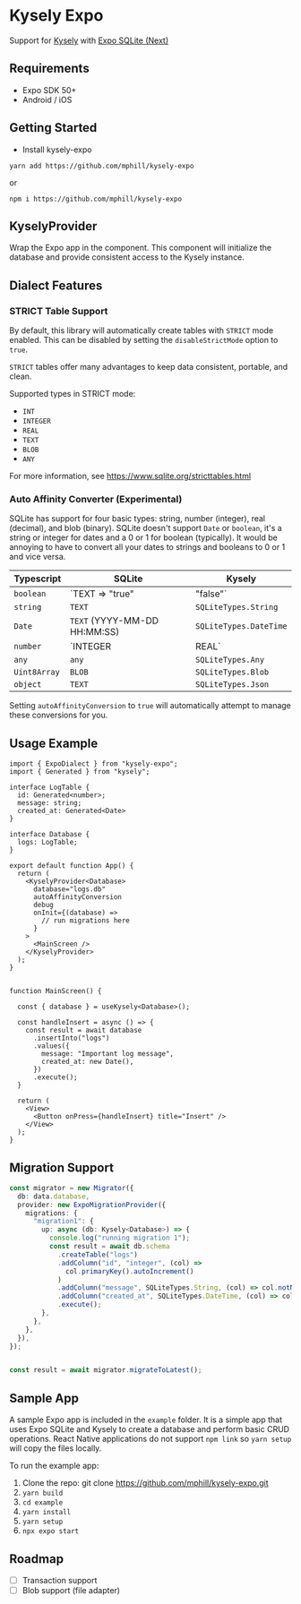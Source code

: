 # Kysely Expo
Support for [Kysely](https://github.com/kysely-org/kysely) with [Expo SQLite (Next)](https://docs.expo.dev/versions/v50.0.0/sdk/sqlite-next/)


## Requirements
* Expo SDK 50+
* Android / iOS

## Getting Started
- Install kysely-expo

`yarn add https://github.com/mphill/kysely-expo`

or 

`npm i https://github.com/mphill/kysely-expo`


## KyselyProvider
Wrap the Expo app in the <KyselyProvider> component.  This component will initialize the database and provide consistent access to the Kysely instance.

## Dialect Features

### STRICT Table Support
By default, this library will automatically create tables with `STRICT` mode enabled.  This can be disabled by setting the `disableStrictMode` option to `true`.

`STRICT` tables offer many advantages to keep data consistent, portable, and clean.

Supported types in STRICT mode:

- `INT`
- `INTEGER`
- `REAL`
- `TEXT`
- `BLOB`
- `ANY`

For more information, see https://www.sqlite.org/stricttables.html

### Auto Affinity Converter (Experimental)

SQLite has support for four basic types: string, number (integer), real (decimal), and blob (binary).  SQLite doesn't support `Date` or `boolean`, it's a string or integer for dates and a 0 or 1 for boolean (typically).  It would be annoying to have to convert all your dates to strings and booleans to 0 or 1 and vice versa.

| Typescript   | SQLite                       | Kysely                                     |
| ------------ | ---------------------------- | ------------------------------------------ |
| `boolean`    | `TEXT => "true" | "false"`   | `SQLiteTypes.Boolean`                      |
| `string`     | `TEXT`                       | `SQLiteTypes.String`                       |
| `Date`       | `TEXT` (YYYY-MM-DD HH:MM:SS) | `SQLiteTypes.DateTime`                     |
| `number`     | `INTEGER | REAL`             | `SQLiteTypes.Integer | SQLiteTypes.Number` |
| `any`        | `any`                        | `SQLiteTypes.Any`                          |
| `Uint8Array` | `BLOB`                       | `SQLiteTypes.Blob`                         |
| `object`     | `TEXT`                       | `SQLiteTypes.Json`                         |

Setting `autoAffinityConversion` to `true` will automatically attempt to manage these conversions for you. 


## Usage Example

```tsx
import { ExpoDialect } from "kysely-expo";
import { Generated } from "kysely";

interface LogTable {
  id: Generated<number>;
  message: string;
  created_at: Generated<Date>
}

interface Database {
  logs: LogTable;
}

export default function App() {
  return (
    <KyselyProvider<Database>
      database="logs.db"
      autoAffinityConversion
      debug
      onInit={(database) =>
        // run migrations here
      }
    >
      <MainScreen />
    </KyselyProvider>
  );
}


function MainScreen() {
        
  const { database } = useKysely<Database>();
  
  const handleInsert = async () => {
    const result = await database
      .insertInto("logs")
      .values({
        message: "Important log message",
        created_at: new Date(),
      })
      .execute();
  }

  return (
    <View>
      <Button onPress={handleInsert} title="Insert" />
    </View>
  );
}

```

## Migration Support


```ts
const migrator = new Migrator({
  db: data.database,
  provider: new ExpoMigrationProvider({
    migrations: {
      "migration1": {
        up: async (db: Kysely<Database>) => {
          console.log("running migration 1");
          const result = await db.schema
            .createTable("logs")
            .addColumn("id", "integer", (col) =>
              col.primaryKey().autoIncrement()
            )
            .addColumn("message", SQLiteTypes.String, (col) => col.notNull())
            .addColumn("created_at", SQLiteTypes.DateTime, (col) => col.notNull())
            .execute();
        },
      },
    },
  }),
});


const result = await migrator.migrateToLatest();

```

## Sample App

A sample Expo app is included in the `example` folder.  It is a simple app that uses Expo SQLite and Kysely to create a database and perform basic CRUD operations.  React Native applications do not support `npm link` so `yarn setup` will copy the files locally.

To run the example app:

1. Clone the repo: git clone https://github.com/mphill/kysely-expo.git
2. `yarn build`
3. `cd example`
4. `yarn install`
5. `yarn setup`
6. `npx expo start`

## Roadmap

- [ ] Transaction support
- [ ] Blob support (file adapter)